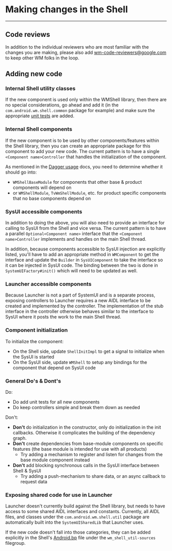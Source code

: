 # Making changes in the Shell

---

## Code reviews

In addition to the individual reviewers who are most familiar with the changes you are making,
please also add [wm-code-reviewers@google.com](http://g/wm-code-reviewers) to keep other WM folks
in the loop.

## Adding new code

### Internal Shell utility classes
If the new component is used only within the WMShell library, then there are no special
considerations, go ahead and add it (in the `com.android.wm.shell.common` package for example)
and make sure the appropriate [unit tests](testing.md) are added.

### Internal Shell components
If the new component is to be used by other components/features within the Shell library, then
you can create an appropriate package for this component to add your new code. The current
pattern is to have a single `<Component name>Controller` that handles the initialization of the
component.

As mentioned in the [Dagger usage](dagger.md) docs, you need to determine whether it should go into:
- `WMShellBaseModule` for components that other base & product components will depend on
- or `WMShellModule`, `TvWmShellModule`, etc. for product specific components that no base
  components depend on

### SysUI accessible components
In addition to doing the above, you will also need to provide an interface for calling to SysUI
from the Shell and vice versa.  The current pattern is to have a parallel `Optional<Component name>`
interface that the `<Component name>Controller` implements and handles on the main Shell thread.

In addition, because components accessible to SysUI injection are explicitly listed, you'll have to
add an appropriate method in `WMComponent` to get the interface and update the `Builder` in
`SysUIComponent` to take the interface so it can be injected in SysUI code.  The binding between
the two is done in `SystemUIFactory#init()` which will need to be updated as well.

### Launcher accessible components
Because Launcher is not a part of SystemUI and is a separate process, exposing controllers to
Launcher requires a new AIDL interface to be created and implemented by the controller.  The
implementation of the stub interface in the controller otherwise behaves similar to the interface
to SysUI where it posts the work to the main Shell thread.

### Component initialization
To initialize the component:
- On the Shell side, update `ShellInitImpl` to get a signal to initialize when the SysUI is started
- On the SysUI side, update `WMShell` to setup any bindings for the component that depend on
  SysUI code

### General Do's & Dont's
Do:
- Do add unit tests for all new components
- Do keep controllers simple and break them down as needed

Don't:
- **Don't** do initialization in the constructor, only do initialization in the init callbacks.
  Otherwise it complicates the building of the dependency graph.
- **Don't** create dependencies from base-module components on specific features (the base module
  is intended for use with all products)
  - Try adding a mechanism to register and listen for changes from the base module component instead
- **Don't** add blocking synchronous calls in the SysUI interface between Shell & SysUI
  - Try adding a push-mechanism to share data, or an async callback to request data

### Exposing shared code for use in Launcher
Launcher doesn't currently build against the Shell library, but needs to have access to some shared
AIDL interfaces and constants.  Currently, all AIDL files, and classes under the
`com.android.wm.shell.util` package are automatically built into the `SystemUISharedLib` that
Launcher uses.

If the new code doesn't fall into those categories, they can be added explicitly in the Shell's
[Android.bp](frameworks/base/libs/WindowManager/Shell/Android.bp) file under the
`wm_shell_util-sources` filegroup.